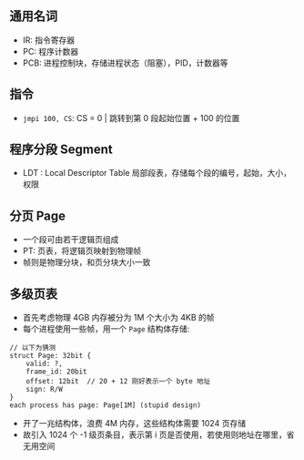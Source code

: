 ## 通用名词

- IR: 指令寄存器
- PC: 程序计数器
- PCB: 进程控制块，存储进程状态（阻塞），PID，计数器等

## 指令

- `jmpi 100, CS`: CS = 0 | 跳转到第 0 段起始位置 + 100 的位置

## 程序分段 Segment

- LDT : Local Descriptor Table 局部段表，存储每个段的编号，起始，大小，权限

## 分页 Page

- 一个段可由若干逻辑页组成
- PT: 页表，将逻辑页映射到物理帧
- 帧则是物理分块，和页分块大小一致

## 多级页表

- 首先考虑物理 4GB 内存被分为 1M 个大小为 4KB 的帧
- 每个进程使用一些帧，用一个 `Page` 结构体存储:

```
// 以下为猜测
struct Page: 32bit {
    valid: ?,
    frame_id: 20bit
    offset: 12bit  // 20 + 12 刚好表示一个 byte 地址
    sign: R/W
}
each process has page: Page[1M] (stupid design)
```
- 开了一兆结构体，浪费 4M 内存，这些结构体需要 1024 页存储
- 故引入 1024  个 -1 级页条目，表示第 i 页是否使用，若使用则地址在哪里，省无用空间
